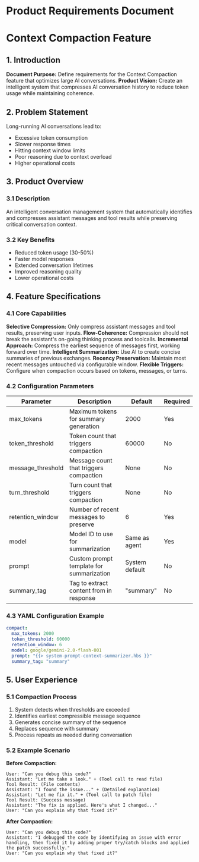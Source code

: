 # Product Requirements Document
# Context Compaction Feature

## 1. Introduction

**Document Purpose:** Define requirements for the Context Compaction feature that optimizes large AI conversations.
**Product Vision:** Create an intelligent system that compresses AI conversation history to reduce token usage while maintaining coherence.

## 2. Problem Statement

Long-running AI conversations lead to:
- Excessive token consumption
- Slower response times
- Hitting context window limits
- Poor reasoning due to context overload
- Higher operational costs

## 3. Product Overview

### 3.1 Description
An intelligent conversation management system that automatically identifies and compresses assistant messages and tool results while preserving critical conversation context.

### 3.2 Key Benefits
- Reduced token usage (30-50%)
- Faster model responses
- Extended conversation lifetimes
- Improved reasoning quality
- Lower operational costs

## 4. Feature Specifications

### 4.1 Core Capabilities

**Selective Compression:** Only compress assistant messages and tool results, preserving user inputs.
**Flow-Coherence:** Compression should not break the assistant's on-going thinking process and toolcalls. 
**Incremental Approach:** Compress the earliest sequence of messages first, working forward over time.
**Intelligent Summarization:** Use AI to create concise summaries of previous exchanges.
**Recency Preservation:** Maintain most recent messages untouched via configurable window.
**Flexible Triggers:** Configure when compaction occurs based on tokens, messages, or turns.

### 4.2 Configuration Parameters

| Parameter | Description | Default | Required |
|-----------|-------------|---------|----------|
| max_tokens | Maximum tokens for summary generation | 2000 | Yes |
| token_threshold | Token count that triggers compaction | 60000 | No |
| message_threshold | Message count that triggers compaction | None | No |
| turn_threshold | Turn count that triggers compaction | None | No |
| retention_window | Number of recent messages to preserve | 6 | Yes |
| model | Model ID to use for summarization | Same as agent | Yes |
| prompt | Custom prompt template for summarization | System default | No |
| summary_tag | Tag to extract content from in response | "summary" | No |

### 4.3 YAML Configuration Example
```yaml
compact:
  max_tokens: 2000
  token_threshold: 60000
  retention_window: 6
  model: google/gemini-2.0-flash-001
  prompt: "{{> system-prompt-context-summarizer.hbs }}"
  summary_tag: "summary"
```

## 5. User Experience

### 5.1 Compaction Process
1. System detects when thresholds are exceeded
2. Identifies earliest compressible message sequence
3. Generates concise summary of the sequence
4. Replaces sequence with summary
5. Process repeats as needed during conversation

### 5.2 Example Scenario

**Before Compaction:**
```
User: "Can you debug this code?"
Assistant: "Let me take a look." + (Tool call to read file)
Tool Result: (File contents)
Assistant: "I found the issue..." + (Detailed explanation)
Assistant: "Let me fix it." + (Tool call to patch file)
Tool Result: (Success message)
Assistant: "The fix is applied. Here's what I changed..."
User: "Can you explain why that fixed it?"
```

**After Compaction:**
```
User: "Can you debug this code?"
Assistant: "I debugged the code by identifying an issue with error handling, then fixed it by adding proper try/catch blocks and applied the patch successfully."
User: "Can you explain why that fixed it?"
```
